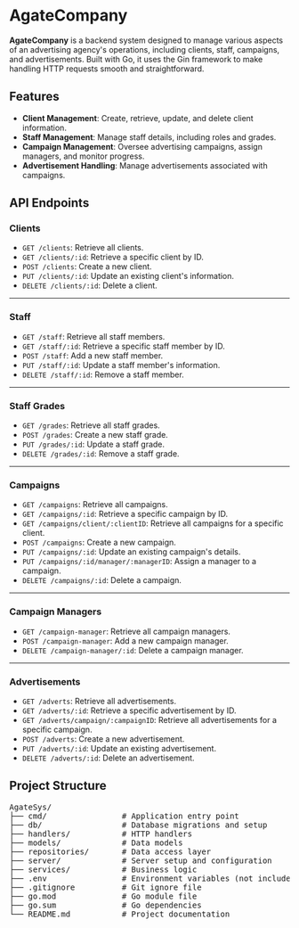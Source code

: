 # AgateCompany

**AgateCompany** is a backend system designed to manage various aspects of an advertising agency's operations, including clients, staff, campaigns, and advertisements. Built with Go, it uses the Gin framework to make handling HTTP requests smooth and straightforward.

## Features

- **Client Management**: Create, retrieve, update, and delete client information.
- **Staff Management**: Manage staff details, including roles and grades.
- **Campaign Management**: Oversee advertising campaigns, assign managers, and monitor progress.
- **Advertisement Handling**: Manage advertisements associated with campaigns.

## API Endpoints

### Clients
- `GET /clients`: Retrieve all clients.
- `GET /clients/:id`: Retrieve a specific client by ID.
- `POST /clients`: Create a new client.
- `PUT /clients/:id`: Update an existing client's information.
- `DELETE /clients/:id`: Delete a client.

---

### Staff
- `GET /staff`: Retrieve all staff members.
- `GET /staff/:id`: Retrieve a specific staff member by ID.
- `POST /staff`: Add a new staff member.
- `PUT /staff/:id`: Update a staff member's information.
- `DELETE /staff/:id`: Remove a staff member.

---

### Staff Grades
- `GET /grades`: Retrieve all staff grades.
- `POST /grades`: Create a new staff grade.
- `PUT /grades/:id`: Update a staff grade.
- `DELETE /grades/:id`: Remove a staff grade.

---

### Campaigns
- `GET /campaigns`: Retrieve all campaigns.
- `GET /campaigns/:id`: Retrieve a specific campaign by ID.
- `GET /campaigns/client/:clientID`: Retrieve all campaigns for a specific client.
- `POST /campaigns`: Create a new campaign.
- `PUT /campaigns/:id`: Update an existing campaign's details.
- `PUT /campaigns/:id/manager/:managerID`: Assign a manager to a campaign.
- `DELETE /campaigns/:id`: Delete a campaign.

---

### Campaign Managers
- `GET /campaign-manager`: Retrieve all campaign managers.
- `POST /campaign-manager`: Add a new campaign manager.
- `DELETE /campaign-manager/:id`: Delete a campaign manager.

---

### Advertisements
- `GET /adverts`: Retrieve all advertisements.
- `GET /adverts/:id`: Retrieve a specific advertisement by ID.
- `GET /adverts/campaign/:campaignID`: Retrieve all advertisements for a specific campaign.
- `POST /adverts`: Create a new advertisement.
- `PUT /adverts/:id`: Update an existing advertisement.
- `DELETE /adverts/:id`: Delete an advertisement.


## Project Structure

<pre>
AgateSys/
├── cmd/                # Application entry point
├── db/                 # Database migrations and setup
├── handlers/           # HTTP handlers
├── models/             # Data models
├── repositories/       # Data access layer
├── server/             # Server setup and configuration
├── services/           # Business logic
├── .env                # Environment variables (not included in repo)
├── .gitignore          # Git ignore file
├── go.mod              # Go module file
├── go.sum              # Go dependencies
└── README.md           # Project documentation
</pre>
